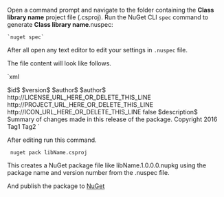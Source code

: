 ﻿Open a command prompt and navigate to the folder containing the **Class library name** project file (.csproj).
Run the NuGet CLI `spec` command to generate **Class library name**.nuspec:

	`nuget spec`

After all open any text editor to edit your settings in `.nuspec` file.

The file content will look like follows.

`xml
<?xml version="1.0"?>
<package>
    <metadata>
    <id>$id$</id>
    <version>$version$</version>
    <title>$title$</title>
    <authors>$author$</authors>
    <owners>$author$</owners>
    <licenseUrl>http://LICENSE_URL_HERE_OR_DELETE_THIS_LINE</licenseUrl>
    <projectUrl>http://PROJECT_URL_HERE_OR_DELETE_THIS_LINE</projectUrl>
    <iconUrl>http://ICON_URL_HERE_OR_DELETE_THIS_LINE</iconUrl>
    <requireLicenseAcceptance>false</requireLicenseAcceptance>
    <description>$description$</description>
    <releaseNotes>Summary of changes made in this release of the package.</releaseNotes>
    <copyright>Copyright 2016</copyright>
    <tags>Tag1 Tag2</tags>
    </metadata>
</package>
`

After editing run this command.

` nuget pack libName.csproj`

This creates a NuGet package file like libName.1.0.0.0.nupkg using the package name and version number from the .nuspec file.

And publish the package to [NuGet](NuGet.org)
